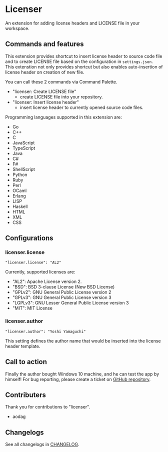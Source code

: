 # Licenser
An extension for adding license headers and LICENSE file in your workspace.

## Commands and features
This extension provides shortcut to insert license header to source code file and
to create LICENSE file based on the configuration in `settings.json`. This extenstion
not only provides shortcut but also enables auto-insertion of license header on creation
of new file. 

You can call these 2 commands via Command Palette. 
* "licenser: Create LICENSE file"
  * create LICENSE file into your repository.
* "licenser: Insert license header"
  * insert license header to currently opened source code files.

Programming languages supported in this extension are:
* Go
* C++
* C
* JavaScript
* TypeScript
* Java
* C#
* F#
* ShellScript
* Python
* Ruby
* Perl
* OCaml
* Erlang
* LISP
* Haskell
* HTML
* XML
* CSS
  
## Configurations
### licenser.license

```
"licenser.license": "AL2"
```

Currently, supported licenses are:

* "AL2": Apache License version 2.
* "BSD": BSD 3-clause License (New BSD License)
* "GPLv2": GNU General Public License version 2
* "GPLv3": GNU General Public License version 3
* "LGPLv3": GNU Lesser General Public License version 3
* "MIT": MIT License

### licenser.author

```
"licenser.author": "Yoshi Yamaguchi"
```

This setting defines the author name that would be inserted into the
license header template.

## Call to action
Finally the author bought Windows 10 machine, and he can test the app by himself!
For bug reporting, please create a ticket on [GitHub repository](https://github.com/ymotongpoo/vsc-licenser/issues).

## Contributers
Thank you for contributions to "licenser".

* aodag

## Changelogs
See all changelogs in [CHANGELOG](https://github.com/ymotongpoo/vsc-licenser/blob/master/CHANGELOG.md).
